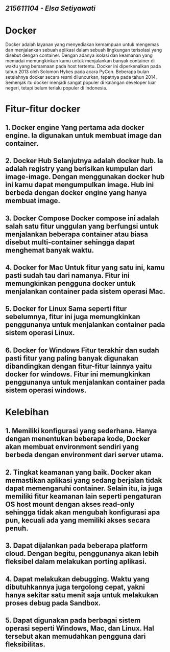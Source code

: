 ## _215611104 - Elsa Setiyawati_

# Docker

Docker adalah layanan yang menyediakan kemampuan untuk mengemas dan menjalankan sebuah aplikasi dalam sebuah lingkungan terisolasi yang disebut dengan container. Dengan adanya isolasi dan keamanan yang memadai memungkinkan kamu untuk menjalankan banyak container di waktu yang bersamaan pada host tertentu. Docker ini diperkenalkan pada tahun 2013 oleh Solomon Hykes pada acara PyCon. Beberapa bulan setelahnya docker secara resmi diluncurkan, tepatnya pada tahun 2014. Semenjak itu docker menjadi sangat populer di kalangan developer luar negeri, tetapi belum terlalu populer di Indonesia.

# Fitur-fitur docker

## 1. Docker engine Yang pertama ada docker engine. Ia digunakan untuk membuat image dan container.

## 2. Docker Hub Selanjutnya adalah docker hub. Ia adalah registry yang berisikan kumpulan dari image-image. Dengan menggunakan docker hub ini kamu dapat mengumpulkan image. Hub ini berbeda dengan docker engine yang hanya membuat image.

## 3. Docker Compose Docker compose ini adalah salah satu fitur unggulan yang berfungsi untuk menjalankan beberapa container atau biasa disebut multi-container sehingga dapat menghemat banyak waktu.

## 4. Docker for Mac Untuk fitur yang satu ini, kamu pasti sudah tau dari namanya. Fitur ini memungkinkan pengguna docker untuk menjalankan container pada sistem operasi Mac.

## 5. Docker for Linux Sama seperti fitur sebelumnya, fitur ini juga memungkinkan penggunanya untuk menjalankan container pada sistem operasi Linux.

## 6. Docker for Windows Fitur terakhir dan sudah pasti fitur yang paling banyak digunakan dibandingkan dengan fitur-fitur lainnya yaitu docker for windows. Fitur ini memungkinkan penggunanya untuk menjalankan container pada sistem operasi windows.

# Kelebihan

## 1. Memiliki konfigurasi yang sederhana. Hanya dengan menentukan beberapa kode, Docker akan membuat environment sendiri yang berbeda dengan environment dari server utama.

## 2. Tingkat keamanan yang baik. Docker akan memastikan aplikasi yang sedang berjalan tidak dapat memengaruhi container. Selain itu, ia juga memiliki fitur keamanan lain seperti pengaturan OS host mount dengan akses read-only sehingga tidak akan mengubah konfigurasi apa pun, kecuali ada yang memiliki akses secara penuh.

## 3. Dapat dijalankan pada beberapa platform cloud. Dengan begitu, penggunanya akan lebih fleksibel dalam melakukan porting aplikasi.

## 4. Dapat melakukan debugging. Waktu yang dibutuhkannya juga tergolong cepat, yakni hanya sekitar satu menit saja untuk melakukan proses debug pada Sandbox.

## 5. Dapat digunakan pada berbagai sistem operasi seperti Windows, Mac, dan Linux. Hal tersebut akan memudahkan pengguna dari fleksibilitas.
